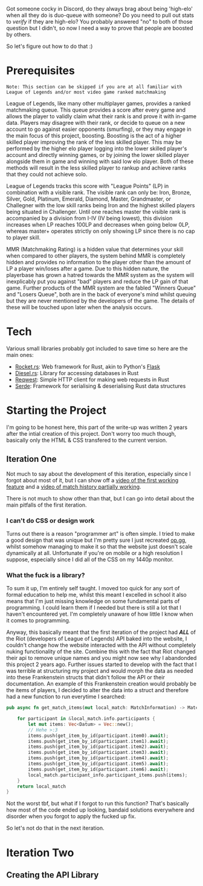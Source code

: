 Got someone cocky in Discord, do they always brag about being 'high-elo' when all they do is duo-queue with someone? 
Do you need to pull out stats to *verify* if they are high-elo? You probably answered "no" to both of those question 
but I didn't, so now I need a way to prove that people are boosted by others. 

So let's figure out how to do that :)

# Prerequisites
`Note: This section can be skipped if you are at all familiar with League of Legends and/or most video game ranked matchmaking`

League of Legends, like many other multiplayer games, provides a ranked matchmaking queue.
This queue provides a score after every game and allows the player to validly claim what their 
rank is and prove it with in-game data. Players may disagree with their rank, or decide to 
queue on a new account to go against easier opponents (smurfing), or they may engage 
in the main focus of this project, boosting. Boosting is the act of a higher skilled player 
improving the rank of the less skilled player. This may be performed by the higher elo player 
logging into the lower skilled player's account and directly winning games, or by joining 
the lower skilled player alongside them in game and winning with said low elo player. Both of 
these methods will result in the less skilled player to rankup and achieve ranks that they 
could not achieve solo.

League of Legends tracks this score with "League Points" (LP) in combination with a visible rank.
The visible rank can only be: Iron, Bronze, Silver, Gold, Platinum, Emerald, Diamond, Master, 
Grandmaster, or Challegner with the low skill ranks being Iron and the highest skilled players 
being situated in Challenger. Until one reaches master the visible rank is accompanied by a division 
from I-IV (IV being lowest), this division increases when LP reaches 100LP and decreases when going 
below 0LP, whereas master+ operates strictly on only showing LP since there is no cap to player 
skill. 

MMR (Matchmaking Rating) is a hidden value that determines your skill when compared to 
other players, the system behind MMR is completely hidden and provides no information to 
the player other than the amount of LP a player win/loses after a game. Due to this hidden 
nature, the playerbase has grown a hatred towards the MMR system as the system will 
inexplicably put you against "bad" players and reduce the LP gain of that game. Further 
products of the MMR system are the fabled "Winners Queue" and "Losers Queue", both 
are in the back of everyone's mind whilst queuing but they are never mentioned by the 
developers of the game. The details of these will be touched upon later when the analysis 
occurs.

# Tech
Various small libraries probably got included to save time so here are the main ones:
- [Rocket.rs](https://rocket.rs/): Web framework for Rust, akin to Python's [Flask](https://flask.palletsprojects.com/en/stable/)
- [Diesel.rs](https://github.com/diesel-rs/diesel): Library for accessing databases in Rust
- [Reqwest](https://github.com/seanmonstar/reqwest): Simple HTTP client for making web requests in Rust
- [Serde](https://serde.rs/): Framework for serialising & deserialising Rust data structures

# Starting the Project 
I'm going to be honest here, this part of the write-up was written 2 years after the intial 
creation of this project. Don't worry too much though, basically only the HTML & CSS transfered 
to the current version.

## Iteration One 
Not much to say about the development of this iteration, especially since I forgot about most 
of it, but I can show off a [video of the first working feature](https://www.youtube.com/watch?v=3xy4gUPteqM) 
and a [video of match history partially working](https://www.youtube.com/watch?v=UFzqcmj7shI). 

There is not much to show other than that, but I can go into detail about the main pitfalls 
of the first iteration.

### I can't do CSS or design work 
Turns out there is a reason "programmer art" is often simple. I tried to make a good design that 
was unique but I'm pretty sure I just recreated [op.gg](https://op.gg), whilst somehow managing 
to make it so that the website just doesn't scale dynamically at all. Unfortunate if you're on 
mobile or a high resolution I suppose, especially since I did all of the CSS on my 1440p monitor. 

### What the fuck is a library?
To sum it up, I'm entirely self taught. I moved too quick for any sort of formal education to 
help me, whilst this meant I excelled in school it also means that I'm just missing knowledge 
on some fundamental parts of programming. I could learn them if I needed but there is still 
a lot that I haven't encountered yet. I'm completely unaware of how little I know when it 
comes to programming.

Anyway, this basically meant that the first iteration of the project had ***ALL*** of the 
Riot (developers of League of Legends) API baked into the website, I couldn't change 
how the website interacted with the API without completely nuking functionality of the site. 
Combine this with the fact that Riot changed their api to remove unique names and you might 
now see why I abandonded this project 2 years ago. Further issues started to develop with the 
fact that I was terrible at structuring my project and would morph the data as needed into 
these Frankenstein structs that didn't follow the API or their documentation. 
An example of this Frankenstein creation would probably be the items of players, I decided 
to alter the data into a struct and therefore had a new function to run everytime I searched: 
```Rust
pub async fn get_match_items(mut local_match: MatchInformation) -> MatchInformation {

    for participant in &local_match.info.participants {
        let mut items: Vec<Datum> = Vec::new();
        // Hehe >:3
        items.push(get_item_by_id(participant.item0).await);
        items.push(get_item_by_id(participant.item1).await);
        items.push(get_item_by_id(participant.item2).await);
        items.push(get_item_by_id(participant.item3).await);
        items.push(get_item_by_id(participant.item4).await);
        items.push(get_item_by_id(participant.item5).await);
        items.push(get_item_by_id(participant.item6).await);
        local_match.participant_info.participant_items.push(items);
    }
    return local_match
}
```
Not the worst tbf, but what if I forgot to run this function? That's basically how most of 
the code ended up looking, bandaid solutions everywhere and disorder when you forgot to 
apply the fucked up fix.

So let's not do that in the next iteration.

# Iteration Two

## Creating the API Library 
